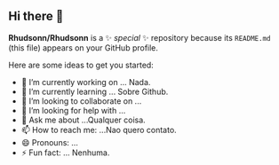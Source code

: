 ## Hi there 👋


**Rhudsonn/Rhudsonn** is a ✨ _special_ ✨ repository because its `README.md` (this file) appears on your GitHub profile.

Here are some ideas to get you started:

- 🔭 I’m currently working on ... Nada.
- 🌱 I’m currently learning ... Sobre Github.
- 👯 I’m looking to collaborate on ...
- 🤔 I’m looking for help with ...
- 💬 Ask me about ...Qualquer coisa.
- 📫 How to reach me: ...Nao quero contato.
- 😄 Pronouns: ...
- ⚡ Fun fact: ... Nenhuma.

